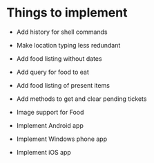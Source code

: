 # Things to implement

* Add history for shell commands
* Make location typing less redundant
* Add food listing without dates
* Add query for food to eat
* Add food listing of present items
* Add methods to get and clear pending tickets
* Image support for Food

* Implement Android app
* Implement Windows phone app
* Implement iOS app
